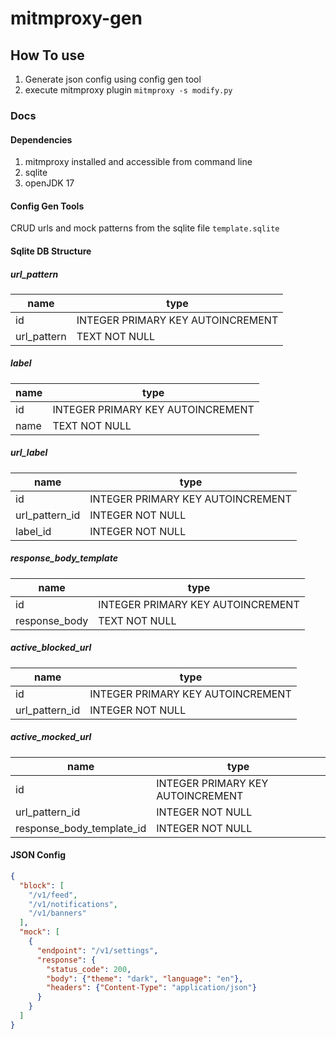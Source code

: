 # mitmproxy-gen

## How To use

1. Generate json config using config gen tool
2. execute mitmproxy plugin `mitmproxy -s modify.py`

### Docs

#### Dependencies

1. mitmproxy installed and accessible from command line
2. sqlite
3. openJDK 17

#### Config Gen Tools

CRUD urls and mock patterns from the sqlite file `template.sqlite`

#### Sqlite DB Structure

##### url_pattern

| name        | type                              |
|-------------|-----------------------------------|
| id          | INTEGER PRIMARY KEY AUTOINCREMENT |
| url_pattern | TEXT NOT NULL                     |

##### label

| name | type                              |
|------|-----------------------------------|
| id   | INTEGER PRIMARY KEY AUTOINCREMENT |
| name | TEXT NOT NULL                     |

##### url_label

| name           | type                              |
|----------------|-----------------------------------|
| id             | INTEGER PRIMARY KEY AUTOINCREMENT |
| url_pattern_id | INTEGER NOT NULL                  |
| label_id       | INTEGER NOT NULL                  |

##### response_body_template

| name          | type                              |
|---------------|-----------------------------------|
| id            | INTEGER PRIMARY KEY AUTOINCREMENT |
| response_body | TEXT NOT NULL                     |

##### active_blocked_url

| name           | type                              |
|----------------|-----------------------------------|
| id             | INTEGER PRIMARY KEY AUTOINCREMENT |
| url_pattern_id | INTEGER NOT NULL                  |

##### active_mocked_url

| name                      | type                              |
|---------------------------|-----------------------------------|
| id                        | INTEGER PRIMARY KEY AUTOINCREMENT |
| url_pattern_id            | INTEGER NOT NULL                  |
| response_body_template_id | INTEGER NOT NULL                  |

#### JSON Config

```json
{
  "block": [
    "/v1/feed",
    "/v1/notifications",
    "/v1/banners"
  ],
  "mock": [
    {
      "endpoint": "/v1/settings",
      "response": {
        "status_code": 200,
        "body": {"theme": "dark", "language": "en"},
        "headers": {"Content-Type": "application/json"}
      }
    }
  ]
}
```
